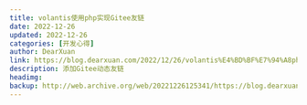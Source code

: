 ```yaml
---
title: volantis使用php实现Gitee友链
date: 2022-12-26
updated: 2022-12-26
categories: [开发心得]
author: DearXuan
link: https://blog.dearxuan.com/2022/12/26/volantis%E4%BD%BF%E7%94%A8php%E5%AE%9E%E7%8E%B0Gitee%E5%8F%8B%E9%93%BE/
description: 添加Gitee动态友链
headimg:
backup: http://web.archive.org/web/20221226125341/https://blog.dearxuan.com/2022/12/26/volantis%E4%BD%BF%E7%94%A8php%E5%AE%9E%E7%8E%B0Gitee%E5%8F%8B%E9%93%BE/
---
```

